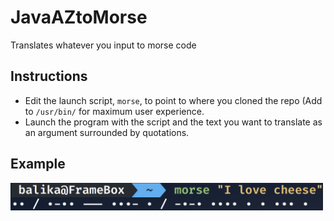 # JavaAZtoMorse
Translates whatever you input to morse code

## Instructions
- Edit the launch script, `morse`, to point to where you cloned the repo (Add to `/usr/bin/` for maximum user experience.
- Launch the program with the script and the text you want to translate as an argument surrounded by quotations.

## Example
<img src="image.png" width="500" />

